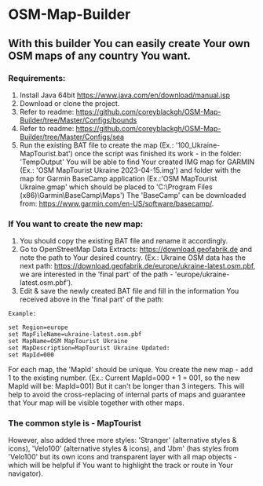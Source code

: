 # OSM-Map-Builder
## With this builder You can easily create Your own OSM maps of any country You want.

### Requirements:

1. Install Java 64bit https://www.java.com/en/download/manual.jsp
2. Download or clone the project.
3. Refer to readme: https://github.com/coreyblackgh/OSM-Map-Builder/tree/Master/Configs/bounds
4. Refer to readme: https://github.com/coreyblackgh/OSM-Map-Builder/tree/Master/Configs/sea
5. Run the existing BAT file to create the map (Ex.: '100_Ukraine-MapTourist.bat') once the script was finished its work - in the folder: 'TempOutput' You will be able to find Your created IMG map for GARMIN (Ex.: 'OSM MapTourist Ukraine 2023-04-15.img') and folder with the map for Garmin BaseCamp application (Ex.:'OSM MapTourist Ukraine.gmap' which should be placed to 'C:\Program Files (x86)\Garmin\BaseCamp\Maps') The 'BaseCamp' can be downloaded from: https://www.garmin.com/en-US/software/basecamp/.


### If You want to create the new map:
1. You should copy the existing BAT file and rename it accordingly.
2. Go to OpenStreetMap Data Extracts: https://download.geofabrik.de and note the path to Your desired country. (Ex.: Ukraine OSM data has the next path: https://download.geofabrik.de/europe/ukraine-latest.osm.pbf, we are interested in the 'final part' of the path - 'europe/ukraine-latest.osm.pbf').
3. Edit & save the newly created BAT file and fill in the information You received above in the 'final part' of the path:

```
Example:

set Region=europe
set MapFileName=ukraine-latest.osm.pbf
set MapName=OSM MapTourist Ukraine
set MapDescription=MapTourist Ukraine Updated:
set MapId=000
```
For each map, the 'MapId' should be unique.
You create the new map - add 1 to the existing number. (Ex.: Current MapId=000 + 1 = 001, so the new MapId will be: MapId=001)
But it can't be longer than 3 integers.
This will help to avoid the cross-replacing of internal parts of maps and guarantee that Your map will be visible together with other maps.

### The common style is - MapTourist
However, also added three more styles: 'Stranger' (alternative styles & icons), 'Velo100' (alternative styles & icons), and 'Jbm' (has styles from 'Velo100' but its own icons and transparent layer with all map objects - which will be helpful if You want to highlight the track or route in Your navigator).
